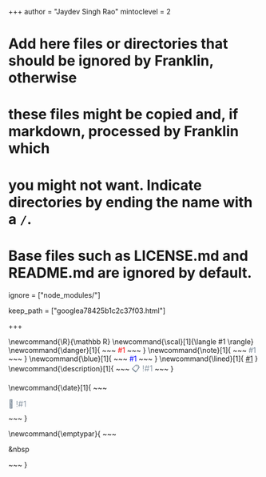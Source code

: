 <!--
Add here global page variables to use throughout your website.
-->
+++
author = "Jaydev Singh Rao"
mintoclevel = 2

# Add here files or directories that should be ignored by Franklin, otherwise
# these files might be copied and, if markdown, processed by Franklin which
# you might not want. Indicate directories by ending the name with a `/`.
# Base files such as LICENSE.md and README.md are ignored by default.
ignore = ["node_modules/"]

keep_path = ["googlea78425b1c2c37f03.html"]

+++

<!--
Add here global latex commands to use throughout your pages.
-->
\newcommand{\R}{\mathbb R}
\newcommand{\scal}[1]{\langle #1 \rangle}
\newcommand{\danger}[1]{
    ~~~
    <span style="color: red;">#1</span>
    ~~~
    }
\newcommand{\note}[1]{
    ~~~
    <span style="color: slategray;">#1</span>
    ~~~
    }
\newcommand{\blue}[1]{
    ~~~
    <span style="color: blue;">#1</span>
    ~~~
}
\newcommand{\lined}[1]{
    <u>#1</u>
}
\newcommand{\description}[1]{
    ~~~
    <span style="color: slategray; margin-bottom: 10px; font-size:16px; font-weight: 300;">📋 !#1</span>
    ~~~
}

\newcommand{\date}[1]{
    ~~~
    <div style="color: slategray; margin-bottom: 10px; font-size: 16px; font-weight: 300;">📅 !#1</div>
    ~~~
}

\newcommand{\emptypar}{
    ~~~
    <p>&nbsp</p>
    ~~~
}